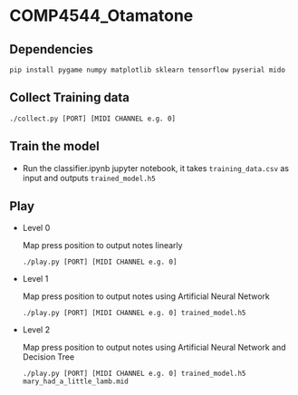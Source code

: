 # COMP4544_Otamatone

## Dependencies
```pip install pygame numpy matplotlib sklearn tensorflow pyserial mido```

## Collect Training data
```./collect.py [PORT] [MIDI CHANNEL e.g. 0]```

## Train the model
- Run the classifier.ipynb jupyter notebook, it takes ```training_data.csv``` as input and outputs ```trained_model.h5```

## Play
- Level 0

  Map press position to output notes linearly
  
  ```./play.py [PORT] [MIDI CHANNEL e.g. 0]```
- Level 1

  Map press position to output notes using Artificial Neural Network
  
  ```./play.py [PORT] [MIDI CHANNEL e.g. 0] trained_model.h5```
- Level 2

  Map press position to output notes using Artificial Neural Network and Decision Tree
  
  ```./play.py [PORT] [MIDI CHANNEL e.g. 0] trained_model.h5 mary_had_a_little_lamb.mid```
